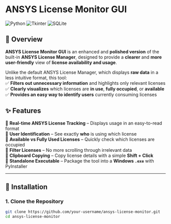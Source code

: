 # ANSYS License Monitor GUI  

![Python](https://img.shields.io/badge/Python-3.8%2B-blue) ![Tkinter](https://img.shields.io/badge/Tkinter-GUI-orange) ![SQLite](https://img.shields.io/badge/SQLite-Database-green)

## 📌 Overview  

**ANSYS License Monitor GUI** is an enhanced and **polished version** of the built-in **ANSYS License Manager**, designed to provide a **clearer** and **more user-friendly** view of **license availability and usage**.  

Unlike the default ANSYS License Manager, which displays **raw data** in a less intuitive format, this tool:  
✅ **Filters out unnecessary information** and highlights only relevant licenses  
✅ **Clearly visualizes** which licenses are **in use**, **fully occupied**, or **available**  
✅ **Provides an easy way to identify users** currently consuming licenses   

## ✨ Features  

🔹 **Real-time ANSYS License Tracking** – Displays usage in an easy-to-read format  
🔹 **User Identification** – See exactly **who** is using which license  
🔹 **Available vs Fully Used Licenses** – Quickly check which licenses are occupied  
🔹 **Filter Licenses** – No more scrolling through irrelevant data  
🔹 **Clipboard Copying** – Copy license details with a simple **Shift + Click**   
🔹 **Standalone Executable** – Package the tool into a **Windows `.exe`** with PyInstaller  

---

## 🚀 Installation  

### **1. Clone the Repository**  
```bash
git clone https://github.com/your-username/ansys-license-monitor.git
cd ansys-license-monitor
